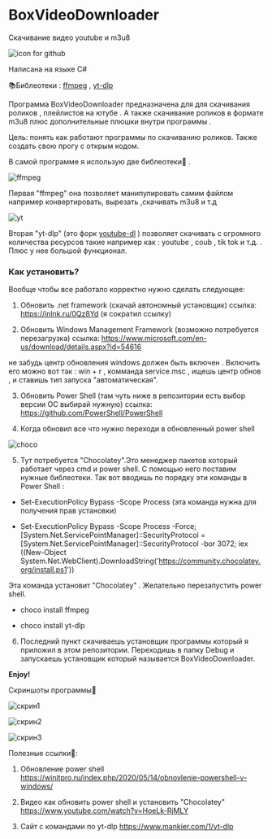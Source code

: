 # BoxVideoDownloader
Скачивание видео youtube и m3u8 

![icon for github](https://user-images.githubusercontent.com/51737588/187915147-e94a0484-ae41-47a0-aa07-05c14a425493.png)

Написана на языке C#

📚Библеотеки : <a href = "https://ffmpeg.org/">ffmpeg</a> , <a href = "https://github.com/yt-dlp/yt-dlp">yt-dlp</a>

Программа BoxVideoDownloader предназначена для для скачивания роликов , плейлистов на ютубе . А также скачивание роликов в формате m3u8 плюс дополнительные плюшки внутри программы .

Цель: понять как работают программы по скачиванию роликов. Также создать свою прогу с открым кодом.

В самой программе я использую две библеотеки🧐 . 

![ffmpeg](https://user-images.githubusercontent.com/51737588/187916922-acfc88b2-3601-4f31-9f0e-eb3ac16df59d.png)

Первая "ffmpeg" она позволяет манипулировать самим файлом например конвертировать, вырезать ,скачивать m3u8 и т.д

![yt](https://user-images.githubusercontent.com/51737588/187918712-b15e9b65-6aa7-49f7-be3a-392f39e12482.png)

Вторая "yt-dlp" (это форк <a href = "https://youtube-dl.org/">youtube-dl</a> ) позволяет скачивать с огромного количества ресурсов такие например как : youtube , coub , tik tok и т.д. . Плюс у нее большой функционал.


<b><h3>Как установить?</h3></b>

Вообще чтобы все работало корректно нужно сделать следующее:

1) Обновить .net framework (скачай автономный установщик) ссылка: https://inlnk.ru/0Qz8Yd   (я сократил  ссылку)

2) Обновить Windows Management Framework (возможно потребуется перезагрузка)  ссылка: https://www.microsoft.com/en-us/download/details.aspx?id=54616

не забудь центр обновления windows должен быть включен . Включить его можно вот так : win + r , комманда service.msc , ищешь центр обнов , и ставишь тип запуска "автоматическая".

3) Обновить Power Shell (там чуть ниже в репозитории есть выбор версии ОС выбирай нужную)  ссылка: https://github.com/PowerShell/PowerShell

4) Когда обновил все что нужно переходи в обновленный power shell

![choco](https://user-images.githubusercontent.com/51737588/187921587-dcdf0aab-143d-43fa-94bc-f213ba6279ee.png)

5) Тут потребуется "Chocolatey".Это менеджер пакетов который работает через cmd и power shell. С помощью него поставим нужные библеотеки. Так вот вводишь по порядку эти команды в Power Shell :

- Set-ExecutionPolicy Bypass -Scope Process (эта команда нужна для получения прав установки)

- Set-ExecutionPolicy Bypass -Scope Process -Force; [System.Net.ServicePointManager]::SecurityProtocol = [System.Net.ServicePointManager]::SecurityProtocol -bor 3072; iex ((New-Object System.Net.WebClient).DownloadString('https://community.chocolatey.org/install.ps1'))

Эта команда установит "Chocolatey" . Желательно перезапустить power shell.

- choco install ffmpeg

- choco install yt-dlp

6) Последний пункт скачиваешь установщик программы который я приложил в этом репозитории. Переходишь в папку Debug и запускаешь установщик который называется BoxVideoDownloader.

<b>Enjoy!</b>


Скриншоты программы🦉


![скрин1](https://user-images.githubusercontent.com/51737588/188282525-10a6991f-bce3-4b2d-8b73-66d2865a6721.jpg)

![скрин2](https://user-images.githubusercontent.com/51737588/188301093-062099ab-919b-45ae-8908-5120f827972d.jpg)

![скрин3](https://user-images.githubusercontent.com/51737588/188320648-2232dc33-b712-406c-9266-fb36c9e7dddf.jpg)







Полезные ссылки🔗:

1) Обновление power shell https://winitpro.ru/index.php/2020/05/14/obnovlenie-powershell-v-windows/

2) Видео как обновить power shell и установить "Chocolatey" https://www.youtube.com/watch?v=HoeLk-RjMLY

3) Сайт с командами по yt-dlp https://www.mankier.com/1/yt-dlp




